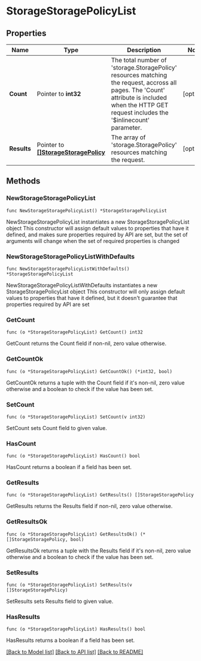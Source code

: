 # StorageStoragePolicyList

## Properties

Name | Type | Description | Notes
------------ | ------------- | ------------- | -------------
**Count** | Pointer to **int32** | The total number of &#39;storage.StoragePolicy&#39; resources matching the request, accross all pages. The &#39;Count&#39; attribute is included when the HTTP GET request includes the &#39;$inlinecount&#39; parameter. | [optional] 
**Results** | Pointer to [**[]StorageStoragePolicy**](storage.StoragePolicy.md) | The array of &#39;storage.StoragePolicy&#39; resources matching the request. | [optional] 

## Methods

### NewStorageStoragePolicyList

`func NewStorageStoragePolicyList() *StorageStoragePolicyList`

NewStorageStoragePolicyList instantiates a new StorageStoragePolicyList object
This constructor will assign default values to properties that have it defined,
and makes sure properties required by API are set, but the set of arguments
will change when the set of required properties is changed

### NewStorageStoragePolicyListWithDefaults

`func NewStorageStoragePolicyListWithDefaults() *StorageStoragePolicyList`

NewStorageStoragePolicyListWithDefaults instantiates a new StorageStoragePolicyList object
This constructor will only assign default values to properties that have it defined,
but it doesn't guarantee that properties required by API are set

### GetCount

`func (o *StorageStoragePolicyList) GetCount() int32`

GetCount returns the Count field if non-nil, zero value otherwise.

### GetCountOk

`func (o *StorageStoragePolicyList) GetCountOk() (*int32, bool)`

GetCountOk returns a tuple with the Count field if it's non-nil, zero value otherwise
and a boolean to check if the value has been set.

### SetCount

`func (o *StorageStoragePolicyList) SetCount(v int32)`

SetCount sets Count field to given value.

### HasCount

`func (o *StorageStoragePolicyList) HasCount() bool`

HasCount returns a boolean if a field has been set.

### GetResults

`func (o *StorageStoragePolicyList) GetResults() []StorageStoragePolicy`

GetResults returns the Results field if non-nil, zero value otherwise.

### GetResultsOk

`func (o *StorageStoragePolicyList) GetResultsOk() (*[]StorageStoragePolicy, bool)`

GetResultsOk returns a tuple with the Results field if it's non-nil, zero value otherwise
and a boolean to check if the value has been set.

### SetResults

`func (o *StorageStoragePolicyList) SetResults(v []StorageStoragePolicy)`

SetResults sets Results field to given value.

### HasResults

`func (o *StorageStoragePolicyList) HasResults() bool`

HasResults returns a boolean if a field has been set.


[[Back to Model list]](../README.md#documentation-for-models) [[Back to API list]](../README.md#documentation-for-api-endpoints) [[Back to README]](../README.md)


